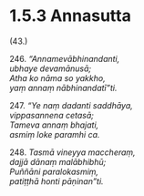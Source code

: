 

# 1.5.3 Annasutta




(43.)

246\. _“Annamevābhinandanti,_  
_ubhaye devamānusā;_  
_Atha ko nāma so yakkho,_  
_yaṃ annaṃ nābhinandatī”ti._  


247\. _“Ye naṃ dadanti saddhāya,_  
_vippasannena cetasā;_  
_Tameva annaṃ bhajati,_  
_asmiṃ loke paramhi ca._  


248\. _Tasmā vineyya maccheraṃ,_  
_dajjā dānaṃ malābhibhū;_  
_Puññāni paralokasmiṃ,_  
_patiṭṭhā honti pāṇinan”ti._  




